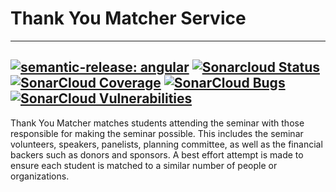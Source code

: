 # Thank You Matcher Service

---
[![semantic-release: angular](https://img.shields.io/badge/semantic--release-angular-e10079?logo=semantic-release)](https://github.com/semantic-release/semantic-release)
[![Sonarcloud Status](https://sonarcloud.io/api/project_badges/measure?project=hobynye_thank-you-matcher-backend&metric=alert_status)](https://sonarcloud.io/dashboard?id=hobynye_thank-you-matcher-backend)
[![SonarCloud Coverage](https://sonarcloud.io/api/project_badges/measure?project=hobynye_thank-you-matcher-backend&metric=coverage)](https://sonarcloud.io/component_measures/metric/coverage/list?id=hobynye_thank-you-matcher-backend)
[![SonarCloud Bugs](https://sonarcloud.io/api/project_badges/measure?project=hobynye_thank-you-matcher-backend&metric=bugs)](https://sonarcloud.io/component_measures/metric/reliability_rating/list?id=hobynye_thank-you-matcher-backend)
[![SonarCloud Vulnerabilities](https://sonarcloud.io/api/project_badges/measure?project=hobynye_thank-you-matcher-backend&metric=vulnerabilities)](https://sonarcloud.io/component_measures/metric/security_rating/list?id=hobynye_thank-you-matcher-backend)
---
Thank You Matcher matches students attending the seminar with those responsible for making the seminar possible. This 
includes the seminar volunteers, speakers, panelists, planning committee, as well as the financial backers such as donors
and sponsors. A best effort attempt is made to ensure each student is matched to a similar number of people or 
organizations.
